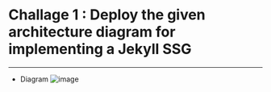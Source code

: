 # Challage 1 : Deploy the given architecture diagram for implementing a Jekyll SSG
***
* Diagram
![image](https://github.com/user-attachments/assets/5c86e442-02bf-408e-b392-3d54c556efda)
